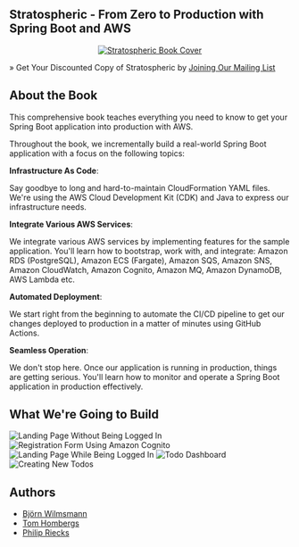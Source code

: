 ## Stratospheric - From Zero to Production with Spring Boot and AWS

<p align="center">
  <a href="https://stratospheric.dev">
    <img src="https://stratospheric.dev/assets/images/book-mockup-500.png" alt="Stratospheric Book Cover"/>
  </a>
</p>

» Get Your Discounted Copy of Stratospheric by [Joining Our Mailing List](https://stratospheric.dev/)

## About the Book

This comprehensive book teaches everything you need to know to get your Spring Boot application into production with AWS.

Throughout the book, we incrementally build a real-world Spring Boot application with a focus on the following topics:

**Infrastructure As Code**:

Say goodbye to long and hard-to-maintain CloudFormation YAML files. We're using the AWS Cloud Development Kit (CDK) and Java to express our infrastructure needs.

**Integrate Various AWS Services**:

We integrate various AWS services by implementing features for the sample application. You'll learn how to bootstrap, work with, and integrate: Amazon RDS (PostgreSQL), Amazon ECS (Fargate), Amazon SQS, Amazon SNS, Amazon CloudWatch, Amazon Cognito, Amazon MQ, Amazon DynamoDB, AWS Lambda etc.

**Automated Deployment**:

We start right from the beginning to automate the CI/CD pipeline to get our changes deployed to production in a matter of minutes using GitHub Actions.

**Seamless Operation**:

We don't stop here. Once our application is running in production, things are getting serious. You'll learn how to monitor and operate a Spring Boot application in production effectively.

## What We're Going to Build

![Landing Page Without Being Logged In](https://stratospheric.dev/assets/images/application/stratospheric-overview-page-no-login.png)
![Registration Form Using Amazon Cognito](https://stratospheric.dev/assets/images/application/stratospheric-register-page.png)
![Landing Page While Being Logged In](https://stratospheric.dev/assets/images/application/stratospheric-overview-page-with-login.png)
![Todo Dashboard](https://stratospheric.dev/assets/images/application/stratospheric-dashboard-page.png)
![Creating New Todos](https://stratospheric.dev/assets/images/application/stratospheric-create-todo-page.png)

## Authors

- [Björn Wilmsmann](https://bjoernkw.com/)
- [Tom Hombergs](https://reflectoring.io/)
- [Philip Riecks](https://rieckpil.de/)

